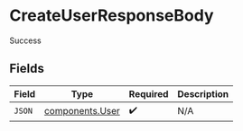 # CreateUserResponseBody

Success


## Fields

| Field                                              | Type                                               | Required                                           | Description                                        |
| -------------------------------------------------- | -------------------------------------------------- | -------------------------------------------------- | -------------------------------------------------- |
| `JSON`                                             | [components.User](../../models/components/user.md) | :heavy_check_mark:                                 | N/A                                                |